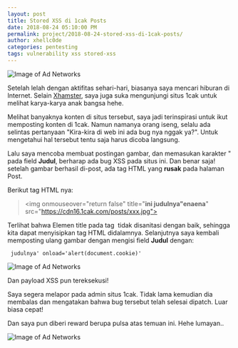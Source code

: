 ```yaml
---
layout: post
title: Stored XSS di 1cak Posts
date: 2018-08-24 05:10:00 PM
permalink: project/2018-08-24-stored-xss-di-1cak-posts/
author: xhellc0de
categories: pentesting
tags: vulnerability xss stored-xss
---
```

![Image of Ad Networks](https://noobsec.org/images/1cak.jpg)

Setelah lelah dengan aktifitas sehari-hari, biasanya saya mencari hiburan di Internet. Selain [Xhamster](https://noobsec.org/project/2017-08-18-xhamster-ssrf-vulnerabillity/), saya juga suka mengunjungi situs 1cak untuk melihat karya-karya anak bangsa hehe.

Melihat banyaknya konten di situs tersebut, saya jadi terinspirasi untuk ikut memposting konten di 1cak. Namun namanya orang iseng, selalu ada selintas pertanyaan "Kira-kira di web ini ada bug nya nggak ya?". Untuk mengetahui hal tersebut tentu saja harus dicoba langsung.

Lalu saya mencoba membuat postingan gambar, dan memasukan karakter " pada field **Judul**, berharap ada bug XSS pada situs ini. Dan benar saja! setelah gambar berhasil di-post, ada tag HTML yang **rusak** pada halaman Post.

Berikut tag HTML nya:


><img onmouseover="return false" title="**ini judulnya"enaena**" src="https://cdn16.1cak.com/posts/xxx.jpg">

Terlihat bahwa Elemen title pada tag <img> tidak disanitasi dengan baik, sehingga kita dapat menyisipkan tag HTML didalamnya. Selanjutnya saya kembali memposting ulang gambar dengan mengisi field **Judul** dengan: 

` judulnya' onload='alert(document.cookie)'`

![Image of Ad Networks](https://noobsec.org/images/1cak_xss.jpg)

Dan payload XSS pun tereksekusi!

Saya segera melapor pada admin situs 1cak. Tidak lama kemudian dia membalas dan mengatakan bahwa bug tersebut telah selesai dipatch. Luar biasa cepat!

Dan saya pun diberi reward berupa pulsa atas temuan ini. Hehe lumayan..

![Image of Ad Networks](https://noobsec.org/images/1cak_email.jpg)

